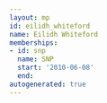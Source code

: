 ```yaml
---
layout: mp
id: eilidh_whiteford
name: Eilidh Whiteford
memberships:
- id: snp
  name: SNP
  start: '2010-06-08'
  end: 
autogenerated: true
---
```

